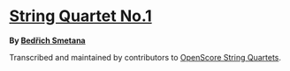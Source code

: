 # [String Quartet No.1][set]

__By [Bedřich Smetana][composer]__

[set]: https://musescore.com/openscore-string-quartets/sets/5108519
[composer]: https://musescore.com/openscore-string-quartets/sets?order=title&text=Smetana,+Bedřich

Transcribed and maintained by contributors to [OpenScore String Quartets].

[OpenScore String Quartets]: https://musescore.com/openscore-string-quartets
